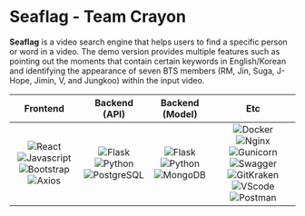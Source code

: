 # Seaflag - Team Crayon 

<b>Seaflag</b> is a video search engine that helps users to find a specific person or word in a video. The demo version provides multiple features such as pointing out the moments that contain certain keywords in English/Korean and identifying the appearance of seven BTS members (RM, Jin, Suga, J-Hope, Jimin, V, and Jungkoo) within the input video.




|         Frontend         |         Backend (API)         |         Backend (Model)         |         Etc         |
| :----------------------: | :---------------------------: | :-----------------------------: | :-----------------: |
| ![React](https://img.shields.io/badge/react-v17.0.2-9cf?style=flat-square&logo=react&color=lightsteelblue) ![Javascript](https://img.shields.io/badge/javascript-ES6+-yellow?style=flat-square&logo=javascript&color=lightsteelblue) ![Bootstrap](https://img.shields.io/badge/bootstrap-v5.0.3-2cf?style=flat-square&logo=bootstrap&color=lightsteelblue) ![Axios](https://img.shields.io/badge/axios-v0.21.1-9cf?style=flat-square&logo=axios&color=lightsteelblue) | ![Flask](https://img.shields.io/badge/flask-v2.0.1-green?style=flat-square&logo=flask&color=cornflowerblue) ![Python](https://img.shields.io/badge/python-v3.8.6-skyblue?style=flat-square&logo=python&color=cornflowerblue) ![PostgreSQL](https://img.shields.io/badge/postgreSQL-v12.7-blue?style=flat-square&logo=postgresql&color=cornflowerblue) | ![Flask](https://img.shields.io/badge/flask-v2.0.1-green?style=flat-square&logo=flask&color=forestgreen) ![Python](https://img.shields.io/badge/python-v3.8.6-skyblue?style=flat-square&logo=python&color=forestgreen) ![MongoDB](https://img.shields.io/badge/MongoDB-47A248?style=flat-square&logo=MongoDB&logoColor=white) | ![Docker](https://img.shields.io/badge/docker-v20.10.7-brightgreen?style=flat-square&logo=docker&color=bisque) ![Nginx](https://img.shields.io/badge/Nginx-v1.21.1-brightgreen?style=flat-square&logo=nginx&color=bisque) ![Gunicorn](https://img.shields.io/badge/gunicorn-v20.1.0-darkgreen?style=flat-square&logo=gunicorn&color=bisque) ![Swagger](https://img.shields.io/badge/Swagger-gray?style=flat-square&logo=Swagger&color=bisque&logoColor=black) ![GitKraken](https://img.shields.io/badge/GitKraken-gray?style=flat-square&logo=GitKraken&color=bisque) ![VScode](https://img.shields.io/badge/VScode-v1.58.2-blue?style=flat-square&logo=visual-studio-code&color=bisque) ![Postman](https://img.shields.io/badge/Postman-gray?style=flat-square&logo=Postman&color=bisque) |